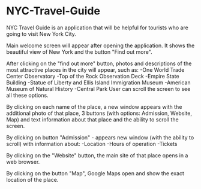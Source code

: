 ﻿# NYC-Travel-Guide
NYC Travel Guide is an application that will be helpful for tourists who are going to visit New York City.

Main welcome screen will appear after opening the application.
It shows the beautiful view of New York and the button "Find out more".

After clicking on the "find out more" button, photos and descriptions of the most attractive places in the city will appear, such as:
-One World Trade Center Observatory
-Top of the Rock Observation Deck
-Empire State Building
-Statue of Liberty and Ellis Island Immigration Museum
-American Museum of Natural History
-Central Park
User can scroll the screen to see all these options.

By clicking on each name of the place, a new window appears with the additional photo of that place, 
3 buttons (with options: Admission, Website, Map) and text information about that place and the ability to scroll the screen.

By clicking on button "Admission" - appears new window (with the ability to scroll) with information about:
-Location
-Hours of operation
-Tickets

By clicking on the "Website" button, the main site of that place opens in a web browser.

By clicking on the button "Map", Google Maps open and show the exact location of the place.

